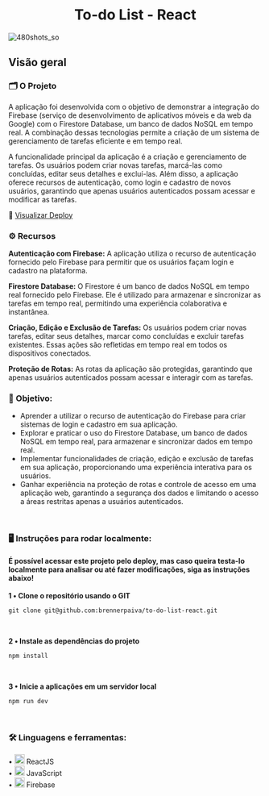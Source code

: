 <div align="center">
  <h1>To-do List - React</h1>
</div>

![480shots_so](https://github.com/brennerpaiva/to-do-list-react/assets/114958953/9874338a-4b4b-457c-aae3-0380ceefd89f)
## Visão geral

### 🗂️ O Projeto
A aplicação foi desenvolvida com o objetivo de demonstrar a integração do Firebase (serviço de desenvolvimento de aplicativos móveis e da web da Google) com o Firestore Database, um banco de dados NoSQL em tempo real. A combinação dessas tecnologias permite a criação de um sistema de gerenciamento de tarefas eficiente e em tempo real.

A funcionalidade principal da aplicação é a criação e gerenciamento de tarefas. Os usuários podem criar novas tarefas, marcá-las como concluídas, editar seus detalhes e excluí-las. Além disso, a aplicação oferece recursos de autenticação, como login e cadastro de novos usuários, garantindo que apenas usuários autenticados possam acessar e modificar as tarefas.

🔗 <a href="https://to-do-list-brennerpaiva.netlify.app/" target="_blank">Visualizar Deploy</a>

### ⚙️ Recursos

<strong>Autenticação com Firebase:</strong> A aplicação utiliza o recurso de autenticação fornecido pelo Firebase para permitir que os usuários façam login e cadastro na plataforma.

<strong>Firestore Database:</strong> O Firestore é um banco de dados NoSQL em tempo real fornecido pelo Firebase. Ele é utilizado para armazenar e sincronizar as tarefas em tempo real, permitindo uma experiência colaborativa e instantânea.

<strong>Criação, Edição e Exclusão de Tarefas:</strong> Os usuários podem criar novas tarefas, editar seus detalhes, marcar como concluídas e excluir tarefas existentes. Essas ações são refletidas em tempo real em todos os dispositivos conectados.

<strong>Proteção de Rotas:</strong> As rotas da aplicação são protegidas, garantindo que apenas usuários autenticados possam acessar e interagir com as tarefas.

### 📌 Objetivo:
* Aprender a utilizar o recurso de autenticação do Firebase para criar sistemas de login e cadastro em sua aplicação.
* Explorar e praticar o uso do Firestore Database, um banco de dados NoSQL em tempo real, para armazenar e sincronizar dados em tempo real.
* Implementar funcionalidades de criação, edição e exclusão de tarefas em sua aplicação, proporcionando uma experiência interativa para os usuários.
* Ganhar experiência na proteção de rotas e controle de acesso em uma aplicação web, garantindo a segurança dos dados e limitando o acesso a áreas restritas apenas a usuários autenticados.
<br>

### 🖥️ Instruções para rodar localmente:
#### É possível acessar este projeto pelo deploy, mas caso queira testa-lo localmente para analisar ou até fazer modificações, siga as instruções abaixo!

<strong> 1️ • Clone o repositório usando o GIT </strong>

```
git clone git@github.com:brennerpaiva/to-do-list-react.git
```

<br>


<strong> 2️ • Instale as dependências do projeto</strong>

```
npm install
```

<br>

<strong> 3 • Inicie a aplicações em um servidor local</strong>

```
npm run dev
```

<br>

### 🛠️ Linguagens e ferramentas: 
• <img width="20px" src="https://skillicons.dev/icons?i=react" alt="testing library icon"/> ReactJS\
• <img width="20px" src="https://skillicons.dev/icons?i=javascript" alt="javascript icon"/> JavaScript\
• <img width="20px" src="https://skillicons.dev/icons?i=firebase" alt="firebase icon"/> Firebase
</div>

